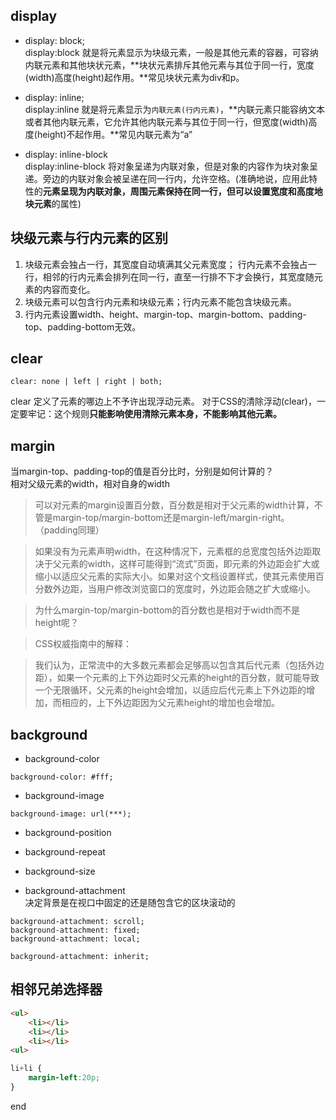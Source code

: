 ## display
- display: block;  
display:block 就是将元素显示为块级元素，一般是其他元素的容器，可容纳内联元素和其他块状元素，**块状元素排斥其他元素与其位于同一行，宽度(width)高度(height)起作用。**常见块状元素为div和p。

- display: inline;  
display:inline 就是将元素显示为`内联元素(行内元素)`，**内联元素只能容纳文本或者其他内联元素，它允许其他内联元素与其位于同一行，但宽度(width)高度(height)不起作用。**常见内联元素为“a”

- display: inline-block  
display:inline-block 将对象呈递为内联对象，但是对象的内容作为块对象呈递。旁边的内联对象会被呈递在同一行内，允许空格。(准确地说，应用此特性的**元素呈现为内联对象，周围元素保持在同一行，但可以设置宽度和高度地块元素**的属性)

## 块级元素与行内元素的区别
1. 块级元素会独占一行，其宽度自动填满其父元素宽度；
行内元素不会独占一行，相邻的行内元素会排列在同一行，直至一行排不下才会换行，其宽度随元素的内容而变化。
2. 块级元素可以包含行内元素和块级元素；行内元素不能包含块级元素。
3. 行内元素设置width、height、margin-top、margin-bottom、padding-top、padding-bottom无效。

## clear
```
clear: none | left | right | both;
```
clear 定义了元素的哪边上不予许出现浮动元素。
对于CSS的清除浮动(clear)，一定要牢记：这个规则**只能影响使用清除元素本身，不能影响其他元素。**


## margin
当margin-top、padding-top的值是百分比时，分别是如何计算的？  
相对父级元素的width，相对自身的width

>可以对元素的margin设置百分数，百分数是相对于父元素的width计算，不管是margin-top/margin-bottom还是margin-left/margin-right。（padding同理）

>如果没有为元素声明width，在这种情况下，元素框的总宽度包括外边距取决于父元素的width，这样可能得到“流式”页面，即元素的外边距会扩大或缩小以适应父元素的实际大小。如果对这个文档设置样式，使其元素使用百分数外边距，当用户修改浏览窗口的宽度时，外边距会随之扩大或缩小。

>为什么margin-top/margin-bottom的百分数也是相对于width而不是height呢？

>CSS权威指南中的解释：

>我们认为，正常流中的大多数元素都会足够高以包含其后代元素（包括外边距），如果一个元素的上下外边距时父元素的height的百分数，就可能导致一个无限循环，父元素的height会增加，以适应后代元素上下外边距的增加，而相应的，上下外边距因为父元素height的增加也会增加。


## background
- background-color

```
background-color: #fff;
```

- background-image

```
background-image: url(***);
```

- background-position

- background-repeat

- background-size

- background-attachment  
决定背景是在视口中固定的还是随包含它的区块滚动的

```
background-attachment: scroll;
background-attachment: fixed;
background-attachment: local;

background-attachment: inherit;
```

<!-- 
## 页面禁止选中
```css
moz-user-select: -moz-none;
-moz-user-select: none;
-o-user-select:none;
-khtml-user-select:none;
-webkit-user-select:none;
-ms-user-select:none;
user-select:none;
```
 -->

## 相邻兄弟选择器
```html
<ul>
    <li></li>
    <li></li>
    <li></li>
<ul>
```
```css
li+li {
    margin-left:20p;
}
```




end
